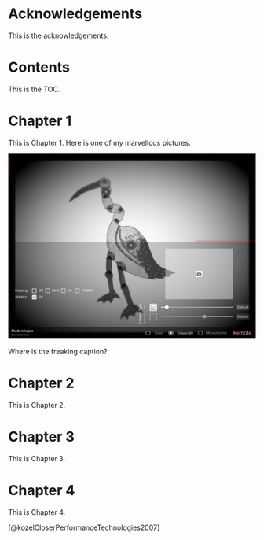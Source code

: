 # Acknowledgements

This is the acknowledgements.

# Contents

This is the TOC.

# Chapter 1

This is Chapter 1.
Here is one of my marvellous pictures.

![Horray Here's the caption.](assets/image053.jpg "This is the image title.")

Where is the freaking caption?

# Chapter 2

This is Chapter 2.

# Chapter 3

This is Chapter 3.

# Chapter 4

This is Chapter 4.

[@kozelCloserPerformanceTechnologies2007]